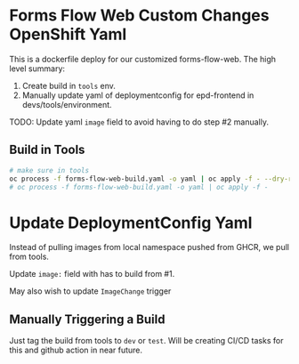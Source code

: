 # Forms Flow Web Custom Changes OpenShift Yaml

This is a dockerfile deploy for our customized forms-flow-web.  The high level summary:

1. Create build in `tools` env.
2. Manually update yaml of deploymentconfig for epd-frontend in devs/tools/environment.

TODO: Update yaml `image` field to avoid having to do step #2 manually.

## Build in Tools

```bash
# make sure in tools
oc process -f forms-flow-web-build.yaml -o yaml | oc apply -f - --dry-run=client
# oc process -f forms-flow-web-build.yaml -o yaml | oc apply -f -
```

# Update DeploymentConfig Yaml

Instead of pulling images from local namespace pushed from GHCR, we pull from tools.

Update `image:` field with has to build from #1.

May also wish to update `ImageChange` trigger

## Manually Triggering a Build

Just tag the build from tools to `dev` or `test`.  Will be creating CI/CD tasks for this and github action in near future.


